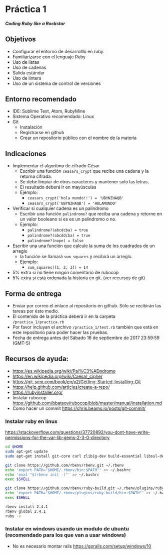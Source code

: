 # Práctica 1

##### *Coding Ruby like a Rockstar*

## Objetivos
- Configurar el entorno de desarrolllo en ruby.
- Familiarizarse con el lenguaje Ruby
- Uso de listas
- Uso de cadenas
- Salida estándar
- Uso de linters
- Uso de un sistema de control de versiones

## Entorno recomendado
- IDE: Sublime Text, Atom, RubyMine
- Sistema Operativo recomendado: Linux
- Git
    - Instalación
    - Registrarse en github
    - Crear un repositorio público con el nombre de la materia

## Indicaciones
- Implementar el algoritmo de cifrado César
  + Escribir una función `ceasars_crypt` que recibe una cadena y la retorna cifrada.
  + Se debe limpiar de otros caracteres y mantener solo las letras.
  + El resultado deberá ir en mayúsculas
  + Ejemplo:
     * `ceasars_crypt('hola mundo!!') = 'UBYNZHAQB'`
     * `ceasars_crypt('UBYNZHAQB') = 'HOLAMUNDO'`
- Verificar si cualquier cadena es un palíndromo
  + Escribir una función `palindrome?` que reciba una cadena y retorne en un valor booleano si es es un palíndromo o no.
  + Ejemplo:
    * `palindrome?(abcdcba) = true`
    * `palindrome?(abcddcba) = true`
    * `palindrome?(nope) = false`
- Escribir una una función que calcule la suma de los cuadrados de un arreglo
  + la función se llamará `sum_squares` y recibirá un arreglo.
  + Ejemplo:
    * `sum_squares([1, 2, 3]) = 14`
- 5% extra si no tiene ningún comentario de rubocop
- 5% extra si está ordenada la historia en git. (ver recursos de git)

## Forma de entrega
- Enviar por correo el enlace al repositorio en github. Sólo se recibirán las tareas por éste medio.
- El contenido de la práctica deberá ir en la carpeta `/practica_1/practica.rb`
- Por favor incluyan el archivo `/practica_1/test.rb` también que está en este repositorio para poder hacer las pruebas.
- Fecha de entrega antes del Sábado 16 de septiembre de 2017 23:59:59 (GMT-5)

## Recursos de ayuda:
 - https://es.wikipedia.org/wiki/Pal%C3%ADndromo
 - https://en.wikipedia.org/wiki/Caesar_cipher
 - https://git-scm.com/book/en/v2/Getting-Started-Installing-Git
 - https://help.github.com/articles/create-a-repo/
 - https://rubyinstaller.org/
 - Instalar rubocop https://github.com/bbatsov/rubocop/blob/master/manual/installation.md
  - Como hacer un commit https://chris.beams.io/posts/git-commit/

### Instalar ruby en linux
https://stackoverflow.com/questions/37720892/you-dont-have-write-permissions-for-the-var-lib-gems-2-3-0-directory
```bash
cd $HOME
sudo apt-get update
sudo apt-get install git-core curl zlib1g-dev build-essential libssl-dev libreadline-dev libyaml-dev libsqlite3-dev sqlite3 libxml2-dev libxslt1-dev libcurl4-openssl-dev python-software-properties libffi-dev

git clone https://github.com/rbenv/rbenv.git ~/.rbenv
echo 'export PATH="$HOME/.rbenv/bin:$PATH"' >> ~/.bashrc
echo 'eval "$(rbenv init -)"' >> ~/.bashrc
exec $SHELL

git clone https://github.com/rbenv/ruby-build.git ~/.rbenv/plugins/ruby-build
echo 'export PATH="$HOME/.rbenv/plugins/ruby-build/bin:$PATH"' >> ~/.bashrc
exec $SHELL

rbenv install 2.4.1
rbenv global 2.4.1
ruby -v
```

### Instalar en windows usando un modulo de ubuntu (recomendado para los que van a usar windows)
- No es necesario montar rails
https://gorails.com/setup/windows/10
